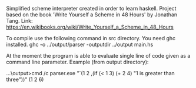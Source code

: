 Simplified scheme interpreter created in order to learn haskell.
Project based on the book 'Write Yourself a Scheme in 48 Hours' by Jonathan Tang.
Link: https://en.wikibooks.org/wiki/Write_Yourself_a_Scheme_in_48_Hours


To compile use the following command in src directory. You need ghc installed.
ghc -o ../output/parser -outputdir ../output main.hs

At the moment the program is able to evaluate single line of code given as a command line parameter.
Example (from output directory):

...\output>cmd /c parser.exe "`(1 2 ,(if (< 1 3) (+ 2 4) \"1 is greater than three\"))"
(1 2 6)